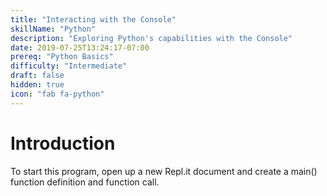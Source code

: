 ```yaml
---
title: "Interacting with the Console"
skillName: "Python"
description: "Exploring Python's capabilities with the Console"
date: 2019-07-25T13:24:17-07:00
prereq: "Python Basics"
difficulty: "Intermediate"
draft: false
hidden: true
icon: "fab fa-python"
---
```


# Introduction

To start this program, open up a new Repl.it document and create a main() function definition and function call.